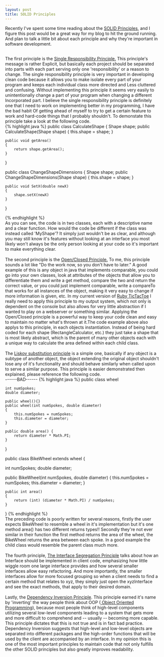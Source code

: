 ```yaml
---
layout: post
title: SOLID Principles 
---
```


Recently I've spent some time reading about the <a href= "http://en.wikipedia.org/wiki/SOLID_(object-oriented_design)">SOLID Principles</a>, and I figure this post would be a great way for my blog to hit the ground running. And plan to talk a little bit about each principle and why they're important in software development.<br><br>


The first principle is the <a href= "http://en.wikipedia.org/wiki/Single_responsibility_principle">Single Responsibility Principle.</a> This principle's message is rather
Explicit, but basically each project should be separated into parts with each part serving only one 'responsibility' or a reason to change. The single responsibility principle is very important in developing clean code because it allows you to make isolate every part of your program and keeps each individual class more directed and
Less cluttered and confusing. Without implementing this principle it seems very easily to unintentionally change a part of your program when changing a different
Incorporated part. I believe the single responsibility principle is definitely one that I need to work on implementing better in my programming, I have the bad habit
Of getting ahead of myself to try to get a certain feature to work and hard-code things that I probably shouldn't. To demonstate this principle take a look at the following code.
<br>
{% highlight java %}
public class CalculateShape {
    Shape shape;
    public CalculateShape(Shape shape)
    {
        this.shape = shape;
    }

    public void getArea()
    {
        return shape.getArea();
    }
}

public class ChangeShapeDimensions {
    Shape shape;
    public ChangeShapeDimensions(Shape shape)
    {
        this.shape = shape;
    }

    public void SetX(double newX)
    {
        shape.setX(newX)
    }
}

{% endhighlight %}
<br>
As you can see, the code is in two classes, each with a descriptive name and a clear function. How would the code be different if the class was instead called 'MyShape'? It simply just wouldn't be as clear, and although you may still know it's features without looking at an interface you most likely won't always be the only person looking at your code so it's important to make everything clear.
<br>
<br>
The second principle is the <a href= "http://en.wikipedia.org/wiki/Open/closed_principle">Open/Closed Principle.</a> To me, this principle sounds a lot like "Do the work now, so you don't have to later." A good example of this is any object in java that implements comparable, you could go into your own classes, look at attributes of the objects that allow you to differentiate them and write a get method, compare the two and return the correct value, or you could just implement comparable, write a compareTo that works for all instances of the object, making it very easy to change if more information is given, etc. In my current version of <a href= "https://github.com/tcmcgee/TicTacToeRuby">Ruby TicTacToe</a> I really need to apply this principle to my output system, which not only is dependent on the console but also allows for very little abstraction if I wanted to play on a webserver or something similar. Applying the Open/Closed principle is a powerful way to keep your code clean and easy to maintain no matter what's thrown at it.The code example above also applys to this principle, in each objects instantiation. Instead of being hard coded for each shape (RectangleCalculator, etc.) they just take a shape that is most likely abstract, which is the parent of many other objects each with a unique way to calculate the area defined within each child class.
<br>
<br>
The <a href = "http://en.wikipedia.org/wiki/Liskov_substitution_principle"> Liskov substitution principle</a> is a simple one, basically if any object is a subtype of another object, the object extending the original object shouldn't lose any of it's functionality and should behave similarly when called upon to serve a similar purpose. This principle is easier demonstrated then explained, please reference the following code.
<br>
------BAD------
{% highlight java %}
public class wheel


    int numSpokes;
    double diameter;

    public wheel(){}
    public wheel(int numSpokes, double diameter)
    {
        this.numSpokes = numSpokes;
        this.diameter = diameter;
    }

    public double area() {
        return diameter * Math.PI;
    }
}

public class BikeWheel extends wheel
{


int numSpokes;
double diameter;

public BikeWheel(int numSpokes, double diameter)
    {
        this.numSpokes = numSpokes;
        this.diameter = diameter;
    }

    public int area()
    {
        return (int) (diameter * Math.PI) / numSpokes;
    }
}
{% endhighlight %}
<br>
The preceding code is poorly written for several reasons, firstly the user expects BikeWheel to resemble a wheel in it's implementation but it's one method area() has two different returns types!! Secondly they're not ever similar in their function the first method returns the area of the wheel, the BikeWheel returns the area between each spoke. In a good example the child class would resemble the parent class much more.
<br>
<br>
The fourth principle, <a href = "http://en.wikipedia.org/wiki/Interface_segregation_principle"> The Interface Segregation Principle</a> talks about how an Interface should be implemented in client code, emphasizing how little wiggle room one large interface provides and how several smaller interfaces allow easy refactoring. And more importantly, the smaller interfaces allow for more focused grouping so when a client needs to find a certain method that relates to xyz, they simply just open the xyzInterface and see the exact methods, that apply to their desired domain.
<br>
<br>
Lastly, the <a href = "http://en.wikipedia.org/wiki/Dependency_inversion_principle"> Dependency Inversion Principle</a>. This principle earned it's name by 'inverting' the way people think about OOP (<a href = "http://en.wikipedia.org/wiki/Object-oriented_programming"> Object Oriented Programming</a>), because most people think of high-level components utilizing several low-level components leading to a system that gets more and more difficult to comprehend and -- usually -- becoming more capable. This principle dictates that this is not true and is in fact bad practice. Dependency Inversion suggests that high-level and low-level objects are separated into different packages and the high-order functions that will be used by the client are accompanied by an interface. In my opinion this is one of the most important principles to maintain code that not only fulfills the other SOLID principles but also greatly improves readability.
<br>
<br>